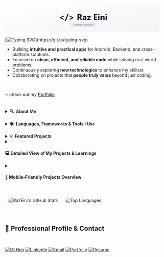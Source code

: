 <picture>
  <source media="(prefers-color-scheme: dark)" srcset="github-banner-dark.PNG" />
  <source media="(prefers-color-scheme: light)" srcset="github-banner-light.PNG" />
  <img src="github-banner-light.PNG" alt="Raz Eini Banner" />
</picture>

[![Typing SVG](https://readme-typing-svg.demolab.com/?font=Montserrat:wght@700&size=25&duration=5200&color=00BFFF&center=false&width=500&lines=Hi+There!+👋;I'm+Raz+Eini;Software+Developer;Check+Out+My+Latest+Projects!)](https://git.io/typing-svg)

<ul>
<li> Building <strong>intuitive and practical apps</strong> for Android, Backend, and cross-platform solutions.</li>
<li> Focused on <strong>clean, efficient, and reliable code</strong> while solving real-world problems.</li>
<li> Continuously exploring <strong>new technologies</strong> to enhance my skillset.</li>
<li> Collaborating on projects that <strong>people truly value</strong> beyond just coding.</li>
</ul>

<br/>

<p> ⭐ check out my <a href="https://RazEini.github.io">Portfolio</a></p>

<br/>

<details>
  <summary><b>🔍&nbsp;&nbsp;About Me</b></summary>
  <br/>

<div>
<table>
<tr>
<td>

🎓 Currently part of the <strong>Academic Reserve Program (Atuda)</strong>, pursuing a B.Sc. in Software Engineering and gaining practical experience throughout my studies.<br><br>

📘 Continuously expanding my skill set, with a current focus on <strong>backend development in Python</strong>, software architecture patterns, and maintainable system design.<br><br>

💬 Feel free to reach out regarding <strong>Android development, Java, Python, backend engineering,</strong> or structuring full-stack applications with effective, scalable practices.<br><br>

🛠️ Currently developing: <a href="https://github.com/RazEini/SmartFileOrganizer"><strong>SmartFileOrganizer</strong></a> — a Python-based tool that automates file organization and improves workflow efficiency.<br><br>

🤝 Open to collaboration, technical discussions, and exploring new engineering challenges.<br><br>

</td>
</tr>
</table>
</div>

</details>

<br/>

<details>
  <summary><b>🛠️&nbsp;&nbsp;Languages, Frameworks & Tools I Use</b></summary>
  <br/>

<table>
<tr>
<td>
<h2>Languages, Frameworks & Tools</h2>
<div>
  <img src="https://skillicons.dev/icons?i=html" alt="HTML" />
  <img src="https://skillicons.dev/icons?i=css" alt="CSS" />
  <img src="https://skillicons.dev/icons?i=javascript" alt="JavaScript" />
  <img src="https://skillicons.dev/icons?i=python" alt="Python" />
  <img src="https://skillicons.dev/icons?i=cs" alt="C#" />
  <img src="https://skillicons.dev/icons?i=java" alt="Java" />
  <img src="https://skillicons.dev/icons?i=kotlin" alt="Kotlin" />
  <img src="https://skillicons.dev/icons?i=firebase" alt="Firebase" />
  <img src="https://upload.wikimedia.org/wikipedia/commons/thumb/5/55/Android_Studio_Logo_%282023%29.svg/800px-Android_Studio_Logo_%282023%29.svg.png" alt="android studio" height="50" />
  <img src="https://skillicons.dev/icons?i=vscode" alt="VSCode" />
  <img src="https://skillicons.dev/icons?i=idea" alt="IntelliJ IDEA" />
  <img src="https://skillicons.dev/icons?i=pycharm" alt="PyCharm" />
  <img src="https://skillicons.dev/icons?i=git" alt="Git" />
  <img src="https://skillicons.dev/icons?i=github" alt="GitHub" />
</div>

<br/>

<h2>📚 Planning To Learn Next : </h2>
<div>
  <img src="https://skillicons.dev/icons?i=c" alt="C" />
  <img src="https://skillicons.dev/icons?i=cpp" alt="C++" />
</div>

</td>
</tr>
</table>

</details>

<br/>

<details>
  <summary><b>💡&nbsp;&nbsp;Featured Projects</b></summary>
  <br/>

<h2 align="center">🚀 Featured Projects</h2>

<h4 align="center">
  Here are some of my key projects that showcase my skills in Android, Python, and full-stack development.
  Each project highlights the technologies I use and the problems I solve through clean and practical solutions.
</h4>

<br/>

<table>
<tr>
<td align="center" width="999">

<br/>

<br/>

<p align="center">
  <a href="https://github.com/RazEini/Smart_Task_Flow">
    <picture>
      <source media="(prefers-color-scheme: dark)" 
              srcset="https://github-readme-stats.vercel.app/api/pin/?username=RazEini&repo=Smart_Task_Flow&theme=tokyonight&cache_seconds=0" />
      <source media="(prefers-color-scheme: light)" 
              srcset="https://github-readme-stats.vercel.app/api/pin/?username=RazEini&repo=Smart_Task_Flow&theme=default&cache_seconds=0" />
      <img src="https://github-readme-stats.vercel.app/api/pin/?username=RazEini&repo=Smart_Task_Flow&cache_seconds=0" 
           alt="Smart Task Flow" style="border:0; vertical-align:middle;" />
    </picture>
  </a>

  <a href="https://github.com/RazEini/e_commerce_shop">
    <picture>
      <source media="(prefers-color-scheme: dark)" 
              srcset="https://github-readme-stats.vercel.app/api/pin/?username=RazEini&repo=e_commerce_shop&theme=tokyonight&cache_seconds=0" />
      <source media="(prefers-color-scheme: light)" 
              srcset="https://github-readme-stats.vercel.app/api/pin/?username=RazEini&repo=e_commerce_shop&theme=default&cache_seconds=0" />
      <img src="https://github-readme-stats.vercel.app/api/pin/?username=RazEini&repo=e_commerce_shop&cache_seconds=0" 
           alt="E-Commerce Shop" style="border:0; vertical-align:middle;" />
    </picture>
  </a>

  <a href="https://github.com/RazEini/Tetris">
    <picture>
      <source media="(prefers-color-scheme: dark)" 
              srcset="https://github-readme-stats.vercel.app/api/pin/?username=RazEini&repo=Tetris&theme=tokyonight&cache_seconds=0" />
      <source media="(prefers-color-scheme: light)" 
              srcset="https://github-readme-stats.vercel.app/api/pin/?username=RazEini&repo=Tetris&theme=default&cache_seconds=0" />
      <img src="https://github-readme-stats.vercel.app/api/pin/?username=RazEini&repo=Tetris&cache_seconds=0" 
           alt="Tetris" style="border:0; vertical-align:middle;" />
    </picture>
  </a>

  <a href="https://github.com/RazEini/Password_Manager">
    <picture>
      <source media="(prefers-color-scheme: dark)" 
              srcset="https://github-readme-stats.vercel.app/api/pin/?username=RazEini&repo=Password_Manager&theme=tokyonight&cache_seconds=0" />
      <source media="(prefers-color-scheme: light)" 
              srcset="https://github-readme-stats.vercel.app/api/pin/?username=RazEini&repo=Password_Manager&theme=default&cache_seconds=0" />
      <img src="https://github-readme-stats.vercel.app/api/pin/?username=RazEini&repo=Password_Manager&cache_seconds=0" 
           alt="Password Manager" style="border:0; vertical-align:middle;" />
    </picture>
  </a>
  
  <a href="https://github.com/RazEini/smart_chat_bot">
    <picture>
      <source media="(prefers-color-scheme: dark)" 
              srcset="https://github-readme-stats.vercel.app/api/pin/?username=RazEini&repo=smart_chat_bot&theme=tokyonight&cache_seconds=0" />
      <source media="(prefers-color-scheme: light)" 
              srcset="https://github-readme-stats.vercel.app/api/pin/?username=RazEini&repo=smart_chat_bot&theme=default&cache_seconds=0" />
      <img src="https://github-readme-stats.vercel.app/api/pin/?username=RazEini&repo=smart_chat_bot&cache_seconds=0" 
           alt="smart chat bot" style="border:0; vertical-align:middle;" />
    </picture>
  </a>

  <a href="https://github.com/RazEini/flappy-bird">
    <picture>
      <source media="(prefers-color-scheme: dark)" 
              srcset="https://github-readme-stats.vercel.app/api/pin/?username=RazEini&repo=flappy-bird&theme=tokyonight&cache_seconds=0" />
      <source media="(prefers-color-scheme: light)" 
              srcset="https://github-readme-stats.vercel.app/api/pin/?username=RazEini&repo=flappy-bird&theme=default&cache_seconds=0" />
      <img src="https://github-readme-stats.vercel.app/api/pin/?username=RazEini&repo=flappy-bird&cache_seconds=0" 
           alt="flappy bird" style="border:0; vertical-align:middle;" />
    </picture>
  </a>
</p>

<br/>

<br/>

</td>
</tr>
</table>

</details>

<details>
  <summary><h4>💻 Detailed View of My Projects & Learnings</h4></b></summary>
<h2 align="center">📂 Projects & Learnings</h2>

<!-- Desktop Table -->
<div align="center">
  <table align="center">
    <thead>
      <tr>
        <th>Project</th>
        <th>What I Learned</th>
        <th>Technologies</th>
        <th>Description</th>
        <th>Link</th>
      </tr>
    </thead>
    <tbody>
      <tr>
        <td>E-Commerce Shop</td>
        <td>User authentication, live cart, admin panel, real-time database, smart & voice search</td>
        <td align="center">
          <img src="https://skillicons.dev/icons?i=java" height="40" />
          <img src="https://skillicons.dev/icons?i=firebase" height="40" />
          <img src="https://upload.wikimedia.org/wikipedia/commons/thumb/5/55/Android_Studio_Logo_%282023%29.svg/800px-Android_Studio_Logo_%282023%29.svg.png" alt="android studio" height="40" />
        </td>
        <td>Online Android store app with client & user panels, admin dashboard, live shopping cart, notifications, and full Firebase integration</td>
        <td align="center"><img src="https://cdn.jsdelivr.net/gh/simple-icons/simple-icons/icons/github.svg" height="20" />
          <a href="https://github.com/RazEini/e_commerce_shop" target="_blank">GitHub</a></td>
      </tr>
      <tr>
        <td>Tetris Game</td>
        <td>Game loops, animations, event handling, OOP, leaderboard system</td>
        <td align="center">
          <img src="https://skillicons.dev/icons?i=python" height="40" />
        </td>
        <td>Classic desktop Tetris game with smooth animations, music, multiple difficulty levels, and interactive leaderboard</td>
        <td align="center"><img src="https://cdn.jsdelivr.net/gh/simple-icons/simple-icons/icons/github.svg" height="20" />
          <a href="https://github.com/RazEini/Tetris" target="_blank">GitHub</a></td>
      </tr>
      <tr>
        <td>TaskFlow – Smart Task Manager</td>
        <td>Jetpack Compose UI, MVVM, rule-based task prioritization, state management</td>
        <td align="center">
          <img src="https://skillicons.dev/icons?i=kotlin" height="40" />
          <img src="https://skillicons.dev/icons?i=firebase" height="40" />
          <img src="https://upload.wikimedia.org/wikipedia/commons/thumb/5/55/Android_Studio_Logo_%282023%29.svg/800px-Android_Studio_Logo_%282023%29.svg.png" alt="android studio" height="40" />
        </td>
        <td>Smart task manager app with automated prioritization, category filtering, dashboard overview, and task CRUD operations</td>
        <td align="center"><img src="https://cdn.jsdelivr.net/gh/simple-icons/simple-icons/icons/github.svg" height="20" />
          <a href="https://github.com/RazEini/Smart_Task_Flow" target="_blank">GitHub</a></td>
      </tr>
      <tr>
        <td>Python Password Manager</td>
        <td>Encryption (AES-128-GCM), secure storage, CLI & GUI development, master password, password strength validation</td>
        <td align="center">
          <img src="https://skillicons.dev/icons?i=python" height="40" />
        </td>
        <td>Secure password manager with encrypted JSON Vault, CLI & GUI interfaces, master password, password generation, and copy-to-clipboard functionality</td>
        <td align="center"><img src="https://cdn.jsdelivr.net/gh/simple-icons/simple-icons/icons/github.svg" height="20" />
          <a href="https://github.com/RazEini/Password_Manager" target="_blank">GitHub</a></td>
      </tr>
      <tr>
        <td>SmartChat — Secure Hebrew Chatbot</td>
        <td>Secure API integration, Flask backend, HTML/JS frontend, managing multiple chat sessions, saving chat history</td>
        <td align="center">
          <img src="https://skillicons.dev/icons?i=python" height="40" />
          <img src="https://skillicons.dev/icons?i=flask" height="40" />
          <img src="https://skillicons.dev/icons?i=html" height="40" />
          <img src="https://skillicons.dev/icons?i=css" height="40" />
          <img src="https://skillicons.dev/icons?i=js" height="40" />
        </td>
        <td>Hebrew chatbot with secure OpenAI integration, local chat history saving, interactive frontend, and responsive UI</td>
        <td align="center">
          <img src="https://cdn.jsdelivr.net/gh/simple-icons/simple-icons/icons/github.svg" height="20" />
          <a href="https://github.com/RazEini/smart_chat_bot" target="_blank">GitHub</a>
        </td>
      </tr>
      <tr>
        <td>Flappy Bird App</td>
        <td>Tap to make the bird jump, dynamic obstacles, score tracking, multiple lives, simple physics with gravity, animated sprite</td>
        <td align="center">
          <img src="https://skillicons.dev/icons?i=kotlin" height="40" />
          <img src="https://upload.wikimedia.org/wikipedia/commons/thumb/5/55/Android_Studio_Logo_%282023%29.svg/800px-Android_Studio_Logo_%282023%29.svg.png" alt="android studio" height="40" />
        </td>
        <td>Mobile game – a Jetpack Compose implementation of the classic Flappy Bird game with start screen, gameplay, game over screen, and high score system</td>
        <td align="center">
          <img src="https://cdn.jsdelivr.net/gh/simple-icons/simple-icons/icons/github.svg" height="20" />
          <a href="https://github.com/RazEini/Flappy-Bird" target="_blank">GitHub</a>
        </td>
      </tr>
    </tbody>
  </table>
</div>
</details>

<details>
  <summary><h4>📱 Mobile-Friendly Projects Overview</h4></b></summary>
  <br/>

  <h2 align="center">📂 Projects & Learnings</h2>

  <details>
    <summary><b>E-Commerce Shop</b></summary>
    <p><i>Android app with real-time shopping and admin panel.</i></p>
    <table>
      <tr>
        <td><b>What I Learned:</b></td>
        <td>User authentication, live cart, admin panel, real-time database, smart & voice search</td>
      </tr>
      <tr>
        <td><b>Technologies:</b></td>
        <td>
          <img src="https://skillicons.dev/icons?i=java" height="30" />
          <img src="https://skillicons.dev/icons?i=firebase" height="30" />
          <img src="https://upload.wikimedia.org/wikipedia/commons/thumb/5/55/Android_Studio_Logo_%282023%29.svg/800px-Android_Studio_Logo_%282023%29.svg.png" alt="android studio" height="30" />
        </td>
      </tr>
      <tr>
        <td><b>Description:</b></td>
        <td>Online Android store app with client & user panels, admin dashboard, live shopping cart, notifications, and full Firebase integration</td>
      </tr>
      <tr>
        <td><b>Link:</b></td>
        <td>
          <a href="https://github.com/RazEini/e_commerce_shop" target="_blank">
            <img src="https://cdn.jsdelivr.net/gh/simple-icons/simple-icons/icons/github.svg" height="20" />
            GitHub Repo
          </a>
        </td>
      </tr>
    </table>
  </details>

  <br/>

  <details>
    <summary><b>Tetris Game</b></summary>
    <p><i>Classic desktop game built with Python and Pygame, featuring smooth animations and multiple levels.</i></p>
    <table>
      <tr>
        <td><b>What I Learned:</b></td>
        <td>Game loops, animations, event handling, OOP, leaderboard system</td>
      </tr>
      <tr>
        <td><b>Technologies:</b></td>
        <td>
          <img src="https://skillicons.dev/icons?i=python" height="30" />
        </td>
      </tr>
      <tr>
        <td><b>Description:</b></td>
        <td>Classic desktop Tetris game with smooth animations, music, multiple difficulty levels, and interactive leaderboard</td>
      </tr>
      <tr>
        <td><b>Link:</b></td>
        <td>
          <a href="https://github.com/RazEini/Tetris" target="_blank">
            <img src="https://cdn.jsdelivr.net/gh/simple-icons/simple-icons/icons/github.svg" height="20" />
            GitHub Repo
          </a>
        </td>
      </tr>
    </table>
  </details>

  <br/>

  <details>
    <summary><b>TaskFlow – Smart Task Manager</b></summary>
    <p><i>Intelligent Android task manager with automated prioritization and a clean Jetpack Compose UI.</i></p>
    <table>
      <tr>
        <td><b>What I Learned:</b></td>
        <td>Jetpack Compose UI, MVVM, rule-based task prioritization, state management</td>
      </tr>
      <tr>
        <td><b>Technologies:</b></td>
        <td>
          <img src="https://skillicons.dev/icons?i=kotlin" height="30" />
          <img src="https://skillicons.dev/icons?i=firebase" height="30" />
          <img src="https://upload.wikimedia.org/wikipedia/commons/thumb/5/55/Android_Studio_Logo_%282023%29.svg/800px-Android_Studio_Logo_%282023%29.svg.png" alt="android studio" height="30" />
        </td>
      </tr>
      <tr>
        <td><b>Description:</b></td>
        <td>Smart task manager app with automated prioritization, category filtering, dashboard overview, and task CRUD operations</td>
      </tr>
      <tr>
        <td><b>Link:</b></td>
        <td>
          <a href="https://github.com/RazEini/Smart_Task_Flow" target="_blank">
            <img src="https://cdn.jsdelivr.net/gh/simple-icons/simple-icons/icons/github.svg" height="20" />
            GitHub Repo
          </a>
        </td>
      </tr>
    </table>
  </details>

  <br/>

  <details>
    <summary><b>Python Password Manager</b></summary>
    <p><i>Secure password manager with AES encryption and dual CLI/GUI interfaces.</i></p>
    <table>
      <tr>
        <td><b>What I Learned:</b></td>
        <td>Encryption (AES-128-GCM), secure storage, CLI & GUI development, master password, password strength validation</td>
      </tr>
      <tr>
        <td><b>Technologies:</b></td>
        <td>
          <img src="https://skillicons.dev/icons?i=python" height="30" />
        </td>
      </tr>
      <tr>
        <td><b>Description:</b></td>
        <td>Secure password manager with encrypted JSON Vault, CLI & GUI interfaces, master password, password generation, and copy-to-clipboard functionality</td>
      </tr>
      <tr>
        <td><b>Link:</b></td>
        <td>
          <a href="https://github.com/RazEini/Password_Manager" target="_blank">
            <img src="https://cdn.jsdelivr.net/gh/simple-icons/simple-icons/icons/github.svg" height="20" />
            GitHub Repo
          </a>
        </td>
      </tr>
    </table>
  </details>

  <br/>
  
  <details>
    <summary><b>SmartChat — Secure Hebrew Chatbot</b></summary>
    <p><i>Hebrew chatbot with Flask backend, interactive HTML/JS frontend, and secure OpenAI API integration.</i></p>
    <table>
      <tr>
        <td><b>What I Learned:</b></td>
        <td>Secure API integration, managing multiple chat sessions, local chat history saving, responsive UI</td>
      </tr>
      <tr>
        <td><b>Technologies:</b></td>
        <td>
          <img src="https://skillicons.dev/icons?i=python" height="30" />
          <img src="https://skillicons.dev/icons?i=flask" height="30" />
          <img src="https://skillicons.dev/icons?i=html" height="30" />
          <img src="https://skillicons.dev/icons?i=css" height="30" />
          <img src="https://skillicons.dev/icons?i=js" height="30" />
        </td>
      </tr>
      <tr>
        <td><b>Description:</b></td>
        <td>Hebrew chatbot with secure OpenAI integration, local chat history saving, interactive frontend, and responsive UI</td>
      </tr>
      <tr>
        <td><b>Link:</b></td>
        <td>
          <a href="https://github.com/RazEini/smart_chat_bot" target="_blank">
            <img src="https://cdn.jsdelivr.net/gh/simple-icons/simple-icons/icons/github.svg" height="20" />
            GitHub Repo
          </a>
        </td>
      </tr>
    </table>
  </details>

  <br/>

  <details>
  <summary><b>Flappy Bird App</b></summary>
  <p><i>Mobile game – Jetpack Compose implementation of the classic Flappy Bird with start screen, gameplay, game over screen, and high score system.</i></p>
  <table>
    <tr>
      <td><b>What I Learned:</b></td>
      <td>Tap to make the bird jump, dynamic obstacles with random heights, score tracking & high score system, multiple lives, simple physics with gravity, animated bird sprite</td>
    </tr>
    <tr>
      <td><b>Technologies:</b></td>
      <td>
        <img src="https://skillicons.dev/icons?i=kotlin" height="30" />
        <img src="https://upload.wikimedia.org/wikipedia/commons/thumb/5/55/Android_Studio_Logo_%282023%29.svg/800px-Android_Studio_Logo_%282023%29.svg.png" alt="android studio" height="30" />
      </td>
    </tr>
    <tr>
      <td><b>Description:</b></td>
      <td>Classic Flappy Bird mobile game built with Jetpack Compose, featuring dynamic pipes, start/game over screens, score tracking, multiple lives, and smooth animations</td>
    </tr>
    <tr>
      <td><b>Link:</b></td>
      <td>
        <a href="https://github.com/RazEini/Flappy-Bird" target="_blank">
          <img src="https://cdn.jsdelivr.net/gh/simple-icons/simple-icons/icons/github.svg" height="20" />
          GitHub Repo
        </a>
      </td>
    </tr>
  </table>
</details>

</details>

<br/>

<p>

  <!-- GitHub Stats -->
  <picture>
    <source 
      media="(prefers-color-scheme: dark)" 
      srcset="https://github-readme-stats.vercel.app/api?username=RazEini&show_icons=true&rank_icon=github&include_all_commits=true&count_private=true&theme=tokyonight&bg_color=00000000&hide_border=false&border_color=30363d" />
    <source 
      media="(prefers-color-scheme: light)" 
      srcset="https://github-readme-stats.vercel.app/api?username=RazEini&show_icons=true&rank_icon=github&include_all_commits=true&count_private=true&theme=default&bg_color=ffffff&hide_border=false&border_color=ccc" />
    <img 
      src="https://github-readme-stats.vercel.app/api?username=RazEini&show_icons=true&rank_icon=github&include_all_commits=true&count_private=true&theme=tokyonight" 
      alt="RazEini's GitHub Stats" 
      height="165px" 
      style="border-radius:10px; vertical-align:middle; margin:10px;" />
  </picture>

  <!-- Top Languages -->
  <picture>
    <source 
      media="(prefers-color-scheme: dark)" 
      srcset="https://github-readme-stats.vercel.app/api/top-langs?username=RazEini&layout=compact&langs_count=8&theme=tokyonight&bg_color=00000000&hide_border=false&border_color=30363d" />
    <source 
      media="(prefers-color-scheme: light)" 
      srcset="https://github-readme-stats.vercel.app/api/top-langs?username=RazEini&layout=compact&langs_count=8&theme=default&bg_color=ffffff&hide_border=false&border_color=ccc" />
    <img 
      src="https://github-readme-stats.vercel.app/api/top-langs?username=RazEini&layout=compact" 
      alt="Top Languages" 
      height="165px" 
      style="border-radius:10px; vertical-align:middle; margin:10px;" />
  </picture>

</p>

<br/>

<h2>📌 Professional Profile & Contact</h2>

<br/>

[![GitHub](https://img.shields.io/badge/GitHub-24292e?style=for-the-badge&logo=github&logoColor=white)](https://github.com/RazEini)
[![LinkedIn](https://img.shields.io/badge/LinkedIn-0A66C2?style=for-the-badge&logo=linkedin&logoColor=white)](https://www.linkedin.com/in/raz-eini-9875a8394)
[![Email](https://img.shields.io/badge/Email-D14836?style=for-the-badge&logo=gmail&logoColor=white)](mailto:razeini972@gmail.com)
[![Portfolio](https://img.shields.io/badge/Portfolio-1E90FF?style=for-the-badge&logo=website&logoColor=white)](https://RazEini.github.io)
[![Resume](https://img.shields.io/badge/Download_Resume-FF7A00?style=for-the-badge&logo=file-pdf&logoColor=white)](https://github.com/RazEini/RazEini/raw/main/RazEini_resume.pdf)
